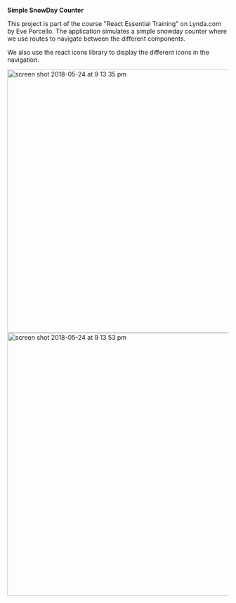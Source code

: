 <strong>Simple SnowDay Counter</strong>

This project is part of the course "React Essential Training" on Lynda.com by Eve Porcello.
The application simulates a simple snowday counter where we use routes to navigate between the different components.<br> 

We also use the react icons library to display the different icons in the navigation.

<img width="600" alt="screen shot 2018-05-24 at 9 13 35 pm" src="https://user-images.githubusercontent.com/33431535/40521027-715bdc16-5f97-11e8-82c7-6117009afc22.png">


<img width="600" alt="screen shot 2018-05-24 at 9 13 53 pm" src="https://user-images.githubusercontent.com/33431535/40521118-e3a54db6-5f97-11e8-87dd-e54b083d09d1.png">
